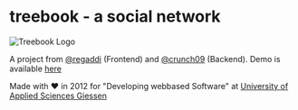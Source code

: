 # treebook - a social network
![Treebook Logo](http://treebook.florianthomas.net/assets/treebook_treelogo-3eb87f99f61e64c9c0620f8282a502a1.png)

A project from [@regaddi](https://github.com/regaddi) (Frontend) and [@crunch09](https://github.com/crunch09) (Backend).
Demo is available [here](http://treebook.florianthomas.net)


Made with :heart: in 2012 for "Developing webbased Software" at [University of Applied Sciences Giessen](http://www.thm.de)